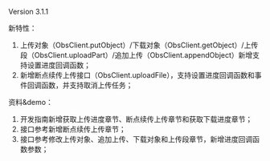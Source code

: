 Version 3.1.1

新特性：
1. 上传对象（ObsClient.putObject）/下载对象（ObsClient.getObject）/上传段（ObsClient.uploadPart）/追加上传（ObsClient.appendObject）新增支持设置进度回调函数；
2. 新增断点续传上传接口（ObsClient.uploadFile），支持设置进度回调函数和事件回调函数，并支持取消上传任务；
	
资料&demo：
1. 开发指南新增获取上传进度章节、断点续传上传章节和获取下载进度章节；
2. 接口参考新增断点续传上传章节；
3. 接口参考修改上传对象、追加上传、下载对象和上传段章节，新增进度回调函数参数；

